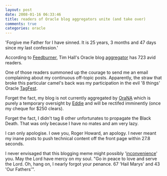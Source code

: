 ```yaml
---
layout: post
date: 2008-01-16 06:33:46
title: readers of Oracle blog aggregators unite (and take over)
comments: true
categories: oracle
---
```

'Forgive me Father for I have sinned. It is 25 years, 3 months and 47
days since my last confession.'

According to [Feedburner](http://www.feedburner.com), Tim Hall's Oracle
blog [aggregator](http://www.oracle-base.com/aggregator/index.php) has
723 avid readers.

One of those readers summoned up the courage to send me an email
complaining about my continuous off-topic posts. Apparently, the straw
that broke this particular camel's back was my participation in the evil
'8 things' Oracle
[TagFest](http://www.nbrightside.com/blog/2008/01/15/oracle-tagfest-the-last-word/).

Forget the fact, my blog is not currently aggregated by
[OraNA](http://orana.info/) which is purely a temporary oversight by
[Eddie](http://awads.net/wp/) and will be rectifed imminently (once my
cheque for $250 clears).

Forget the fact, I didn't tag 8 other unfortunates to propagate the
Black Death. That was only because I have no mates and am very lazy.

I can only apologise. I owe you, Roger Howard, an apology. I never meant
my inane posts to push technical content off the front page within 27.8
seconds.

I never envisaged that this blogging meme might possibly
'[inconvenience](http://www.dizwell.net/prod/archives/58)' you. May the
Lord have mercy on my soul. "Go in peace to love and serve the Lord. Oh,
hang on, I nearly forgot your penance. 67 'Hail Marys' and 43 'Our
Fathers'".
